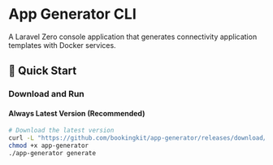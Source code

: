 # App Generator CLI

A Laravel Zero console application that generates connectivity application templates with Docker services.

## 🚀 Quick Start

### Download and Run

#### Always Latest Version (Recommended)
```bash
# Download the latest version
curl -L "https://github.com/bookingkit/app-generator/releases/download/latest/app-generator" -o app-generator
chmod +x app-generator
./app-generator generate
```
